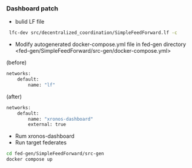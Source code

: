 ### Dashboard patch

- bulid LF file  

```sh
 lfc-dev src/decentralized_coordination/SimpleFeedForward.lf -c
```

- Modify autogenerated docker-compose.yml file in fed-gen directory <fed-gen/SimpleFeedForward/src-gen/docker-compose.yml>

(before)
```sh
networks:
    default:
        name: "lf"
```
(after)
```sh
networks:
    default:
        name: "xronos-dashboard"
        external: true
```
- Rum xronos-dashboard
- Run target federates
```sh
cd fed-gen/SimpleFeedForward/src-gen
docker compose up
```

